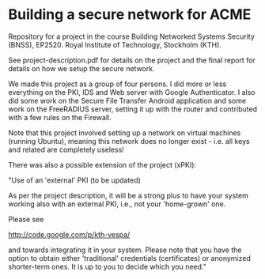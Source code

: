 Building a secure network for ACME
====

Repository for a project in the course Building Networked Systems Security (BNSS), EP2520. Royal Institute of Technology, Stockholm (KTH).

See project-description.pdf for details on the project and the final report for details on how we setup the secure network.

We made this project as a group of four persons. I did more or less everything on the PKI, IDS and Web server with Google Authenticator. I also did some work on the Secure File Transfer Android application and some work on the FreeRADIUS server, setting it up with the router and contributed with a few rules on the Firewall.

Note that this project involved setting up a network on virtual machines (running Ubuntu), meaning this network does no longer exist - i.e. all keys and related are completely useless!

There was also a possible extension of the project (xPKI):

"Use of an 'external' PKI (to be updated)

As per the project description, it will be a strong plus to have your system working also with an external PKI, i.e., not your 'home-grown' one. 

Please see 

http://code.google.com/p/kth-vespa/

and towards integrating it in your system. Please note that you have the option to obtain either 'traditional' credentials (certificates) or anonymized shorter-term ones. It is up to you to decide which you need."